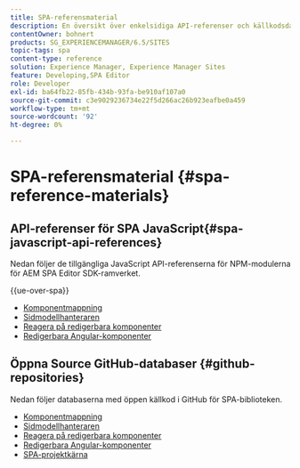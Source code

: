 ```yaml
---
title: SPA-referensmaterial
description: En översikt över enkelsidiga API-referenser och källkodsdatabaser
contentOwner: bohnert
products: SG_EXPERIENCEMANAGER/6.5/SITES
topic-tags: spa
content-type: reference
solution: Experience Manager, Experience Manager Sites
feature: Developing,SPA Editor
role: Developer
exl-id: ba64fb22-85fb-434b-93fa-be910af107a0
source-git-commit: c3e9029236734e22f5d266ac26b923eafbe0a459
workflow-type: tm+mt
source-wordcount: '92'
ht-degree: 0%

---
```


# SPA-referensmaterial {#spa-reference-materials}

## API-referenser för SPA JavaScript{#spa-javascript-api-references}

Nedan följer de tillgängliga JavaScript API-referenserna för NPM-modulerna för AEM SPA Editor SDK-ramverket.

{{ue-over-spa}}

* [Komponentmappning](https://www.npmjs.com/package/@adobe/aem-spa-component-mapping)
* [Sidmodellhanteraren](https://www.npmjs.com/package/@adobe/aem-spa-model-manager)
* [Reagera på redigerbara komponenter](https://www.npmjs.com/package/@adobe/aem-react-editable-components)
* [Redigerbara Angular-komponenter](https://www.npmjs.com/package/@adobe/aem-angular-editable-components)

## Öppna Source GitHub-databaser {#github-repositories}

Nedan följer databaserna med öppen källkod i GitHub för SPA-biblioteken.

* [Komponentmappning](https://github.com/adobe/aem-spa-component-mapping)
* [Sidmodellhanteraren](https://github.com/adobe/aem-spa-page-model-manager)
* [Reagera på redigerbara komponenter](https://github.com/adobe/aem-react-editable-components)
* [Redigerbara Angular-komponenter](https://github.com/adobe/aem-angular-editable-components)
* [SPA-projektkärna](https://github.com/adobe/aem-spa-project-core)
